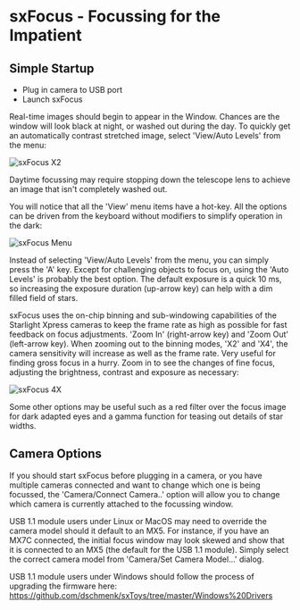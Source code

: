 # sxFocus - Focussing for the Impatient

## Simple Startup

- Plug in camera to USB port
- Launch sxFocus

Real-time images should begin to appear in the Window. Chances are the window will look black at night, or washed out during the day. To quickly get an automatically contrast stretched image, select 'View/Auto Levels' from the menu:

![sxFocus X2](https://github.com/dschmenk/sxToys/blob/master/images/sxfocus-x2.png)

Daytime focussing may require stopping down the telescope lens to achieve an image that isn't completely washed out.

You will notice that all the 'View' menu items have a hot-key. All the options can be driven from the keyboard without modifiers to simplify operation in the dark:

![sxFocus Menu](https://github.com/dschmenk/sxToys/blob/master/images/sxfocus-menu.png)

Instead of selecting 'View/Auto Levels' from the menu, you can simply press the 'A' key. Except for challenging objects to focus on, using the 'Auto Levels' is probably the best option. The default exposure is a quick 10 ms, so increasing the exposure duration (up-arrow key) can help with a dim filled field of stars.

sxFocus uses the on-chip binning and sub-windowing capabilities of the Starlight Xpress cameras to keep the frame rate as high as possible for fast feedback on focus adjustments. 'Zoom In' (right-arrow key) and 'Zoom Out' (left-arrow key). When zooming out to the binning modes, 'X2' and 'X4', the camera sensitivity will increase as well as the frame rate. Very useful for finding gross focus in a hurry. Zoom in to see the changes of fine focus, adjusting the brightness, contrast and exposure as necessary:

![sxFocus 4X](https://github.com/dschmenk/sxToys/blob/master/images/sxfocus-4x.png)

Some other options may be useful such as a red filter over the focus image for dark adapted eyes and a gamma function for teasing out details of star widths.

## Camera Options

If you should start sxFocus before plugging in a camera, or you have multiple cameras connected and want to change which one is being focussed, the 'Camera/Connect Camera..' option will allow you to change which camera is currently attached to the focussing window.

USB 1.1 module users under Linux or MacOS may need to override the camera model should it default to an MX5. For instance, if you have an MX7C connected, the initial focus window may look skewed and show that it is connected to an MX5 (the default for the USB 1.1 module). Simply select the correct camera model from 'Camera/Set Camera Model...' dialog.

USB 1.1 module users under Windows should follow the process of upgrading the firmware here: https://github.com/dschmenk/sxToys/tree/master/Windows%20Drivers
